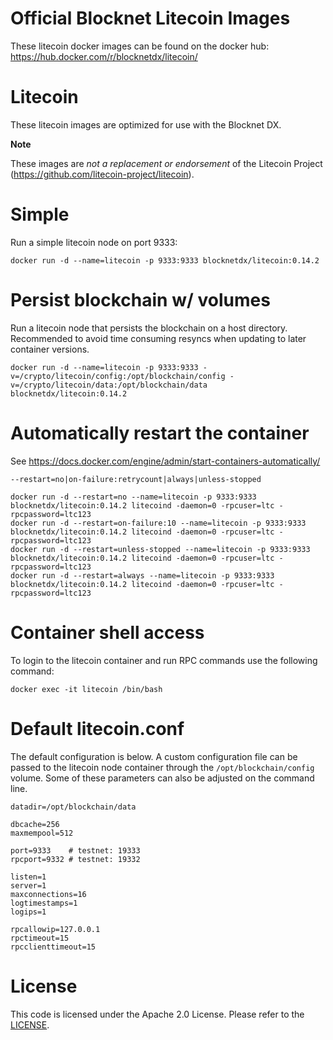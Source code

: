 Official Blocknet Litecoin Images
=================================

These litecoin docker images can be found on the docker hub: https://hub.docker.com/r/blocknetdx/litecoin/

Litecoin
========

These litecoin images are optimized for use with the Blocknet DX.

**Note**

These images are _not a replacement or endorsement_ of the Litecoin Project (https://github.com/litecoin-project/litecoin).


Simple
======

Run a simple litecoin node on port 9333:
```
docker run -d --name=litecoin -p 9333:9333 blocknetdx/litecoin:0.14.2
```


Persist blockchain w/ volumes
=============================

Run a litecoin node that persists the blockchain on a host directory. Recommended to avoid time consuming resyncs when updating to later container versions.
```
docker run -d --name=litecoin -p 9333:9333 -v=/crypto/litecoin/config:/opt/blockchain/config -v=/crypto/litecoin/data:/opt/blockchain/data blocknetdx/litecoin:0.14.2
```


Automatically restart the container
===================================

See https://docs.docker.com/engine/admin/start-containers-automatically/ 

`--restart=no|on-failure:retrycount|always|unless-stopped`

```
docker run -d --restart=no --name=litecoin -p 9333:9333 blocknetdx/litecoin:0.14.2 litecoind -daemon=0 -rpcuser=ltc -rpcpassword=ltc123
docker run -d --restart=on-failure:10 --name=litecoin -p 9333:9333 blocknetdx/litecoin:0.14.2 litecoind -daemon=0 -rpcuser=ltc -rpcpassword=ltc123
docker run -d --restart=unless-stopped --name=litecoin -p 9333:9333 blocknetdx/litecoin:0.14.2 litecoind -daemon=0 -rpcuser=ltc -rpcpassword=ltc123
docker run -d --restart=always --name=litecoin -p 9333:9333 blocknetdx/litecoin:0.14.2 litecoind -daemon=0 -rpcuser=ltc -rpcpassword=ltc123
```


Container shell access
======================

To login to the litecoin container and run RPC commands use the following command:
```
docker exec -it litecoin /bin/bash
```


Default litecoin.conf
=====================

The default configuration is below. A custom configuration file can be passed to the litecoin node container through the `/opt/blockchain/config` volume. Some of these parameters can also be adjusted on the command line.
```
datadir=/opt/blockchain/data
                             
dbcache=256                  
maxmempool=512               
                             
port=9333    # testnet: 19333
rpcport=9332 # testnet: 19332
                             
listen=1                     
server=1                     
maxconnections=16            
logtimestamps=1              
logips=1                     
                             
rpcallowip=127.0.0.1         
rpctimeout=15                
rpcclienttimeout=15
```


License
=======

This code is licensed under the Apache 2.0 License. Please refer to the [LICENSE](https://github.com/BlocknetDX/dockerimages/blob/master/LICENSE).